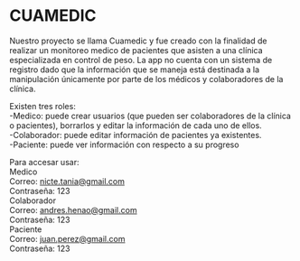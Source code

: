 # CUAMEDIC

Nuestro proyecto se llama Cuamedic y fue creado con la finalidad de realizar un monitoreo medico de pacientes que asisten a una clínica especializada en control de peso.
La app no cuenta con un sistema de registro dado que la información que se maneja está destinada a la manipulación únicamente por parte de los médicos y colaboradores de la clínica.

Existen tres roles:
<br/>-Medico: puede crear usuarios (que pueden ser colaboradores de la clínica o pacientes), borrarlos y editar la información de cada uno de ellos.
<br/>-Colaborador: puede editar información de pacientes ya existentes.
<br/>-Paciente: puede ver información con respecto a su progreso

Para accesar usar:
<br/>Medico
<br/>Correo: nicte.tania@gmail.com
<br/>Contraseña: 123
<br/>Colaborador
<br/>Correo: andres.henao@gmail.com
<br/>Contraseña: 123
<br/>Paciente
<br/>Correo: juan.perez@gmail.com
<br/>Contraseña: 123
